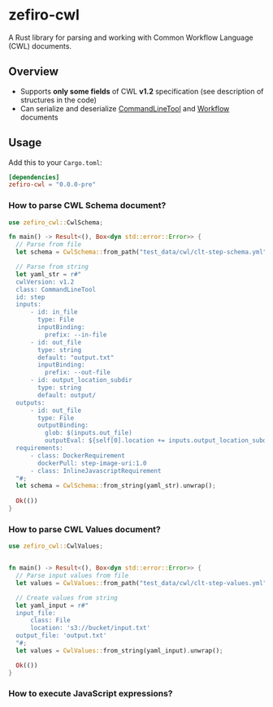 # zefiro-cwl

A Rust library for parsing and working with Common Workflow Language (CWL) documents.

## Overview

* Supports **only some fields** of CWL **v1.2** specification (see description of structures in the code)
* Can serialize and deserialize [CommandLineTool](https://www.commonwl.org/v1.2/CommandLineTool.html) and [Workflow](https://www.commonwl.org/v1.2/Workflow.html) documents

## Usage

Add this to your `Cargo.toml`:

```toml
[dependencies]
zefiro-cwl = "0.0.0-pre"
```


### How to parse CWL Schema document?

```rust
use zefiro_cwl::CwlSchema;

fn main() -> Result<(), Box<dyn std::error::Error>> {
  // Parse from file
  let schema = CwlSchema::from_path("test_data/cwl/clt-step-schema.yml").unwrap();

  // Parse from string
  let yaml_str = r#"
  cwlVersion: v1.2
  class: CommandLineTool
  id: step
  inputs:
      - id: in_file
        type: File
        inputBinding:
          prefix: --in-file
      - id: out_file
        type: string
        default: "output.txt"
        inputBinding:
          prefix: --out-file
      - id: output_location_subdir
        type: string
        default: output/
  outputs:
      - id: out_file
        type: File
        outputBinding:
          glob: $(inputs.out_file)
          outputEval: ${self[0].location += inputs.output_location_subdir; return self[0]}
  requirements:
      - class: DockerRequirement
        dockerPull: step-image-uri:1.0
      - class: InlineJavascriptRequirement
  "#;
  let schema = CwlSchema::from_string(yaml_str).unwrap();
  
  Ok(())
}
```


### How to parse CWL Values document?

```rust
use zefiro_cwl::CwlValues;


fn main() -> Result<(), Box<dyn std::error::Error>> {
  // Parse input values from file
  let values = CwlValues::from_path("test_data/cwl/clt-step-values.yml").unwrap();

  // Create values from string
  let yaml_input = r#"
  input_file:
      class: File
      location: 's3://bucket/input.txt'
  output_file: 'output.txt'
  "#;
  let values = CwlValues::from_string(yaml_input).unwrap();

  Ok(())
}
```

### How to execute JavaScript expressions?
